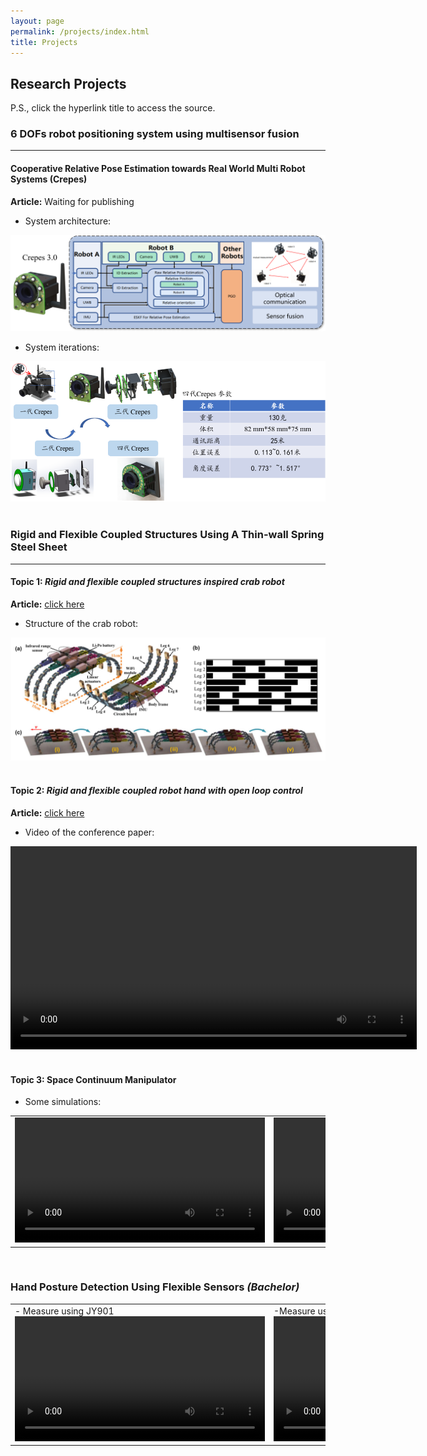 ```yaml
---
layout: page
permalink: /projects/index.html
title: Projects
---
```


## Research Projects

P.S., click the hyperlink title to access the source.
&nbsp;

<!-- 传感器融合 ：放Crepes框架图，硬件迭代图+实验视频-->
### 6 DOFs robot positioning system using multisensor fusion

---

#### Cooperative Relative Pose Estimation towards Real World Multi Robot Systems (Crepes)
**Article:** Waiting for publishing
- System architecture:
<center>
<img src="/images/Crepes.png" width="650px" >
</center>

- System iterations:
<center>
<img src="/images/Crepes version4.png" width="650px">
</center>
<!-- 刚柔耦合机构 -->
&nbsp;


### Rigid and Flexible Coupled Structures Using A Thin-wall Spring Steel Sheet

---

<!-- 刚柔耦合机构螃蟹机器人 ：放BB期刊图片（回头找找有没有视频）-->
#### Topic 1:  *Rigid and flexible coupled structures inspired crab robot*

**Article:** [click here](/file/Crab-inspired%2compliant%20leg%20design%20method%20for%20adaptive%20locomotion%20of%20a%20multi-legged%20robot.pdf)
- Structure of the crab robot:
<center>
<img src="/images/Crab.png" width="700px" >
</center>
&nbsp;

<!-- 刚柔耦合机构机械手 ：放AIM会议视频-->
#### Topic 2: *Rigid and flexible coupled robot hand with open loop control*
**Article:** [click here](/file/A%20Rigid%20and%20Flexible%20Structures%20Coupled%20Underactuated%20Hand.pdf)

- Video of the conference paper:
<center>
<video width="650px" controls="controls">
    <source src="/videos/all.mp4" type="video/mp4"></source>
    <source src="/videos/all.ogg" type="video/ogg"></source>
    your browser does not support the video tag
</video>
</center>
&nbsp;

#### Topic 3: Space Continuum Manipulator
- Some simulations:

<html>
    <table style="margin-left: auto; margin-right: auto;">
        <tr>
            <td>
                <!--左侧内容-->
                <center>
                <video width="400px" controls="controls"> 
                <source src="/videos/circle_2joint.mp4" type="video/mp4"></source>
                <source src="/videos/circle_2joint.ogg" type="video/ogg"></source>
                your browser does not support the video tag
                </video>
                </center>
            </td>
            <td>
                <center>
                <video width="400px" controls="controls">
                 <source src="/videos/yuanx_liangduan.mp4" type="video/mp4"></source>
                <source src="/videos/yuanx_liangduan.ogg" type="video/ogg"></source>
                your browser does not support the video tag
                </video>
                </center>
            </td>
        </tr>
    </table>
</html>

&nbsp;
<!-- 刚柔耦合外骨骼 :放毕业设计论文中的图片-->
<!-- #### Topic 3: A rigid and flexible structure hand exoskeleton rehabilitation system  -->


### Hand Posture Detection Using Flexible Sensors  *(Bachelor)*
<!-- 手部检测系统 ：放毕业设计论文中的图片-->
<html>
    <table style="margin-left: auto; margin-right: auto;">
        <tr>
            <td>
                <!--左侧内容-->
                - Measure using JY901
                <center>
                <video width="400px" controls="controls"> 
                <source src="/videos/独立式测量.mp4" type="video/mp4"></source>
                <source src="/videos/独立式测量.ogg" type="video/ogg"></source>
                your browser does not support the video tag
                </video>
                </center>
            </td>
            <td>
                <!--右侧内容-->
                -Measure using Flex sensors
                <center>
                <video width="400px" controls="controls">
                 <source src="/videos/关联式测量.mp4" type="video/mp4"></source>
                <source src="/videos/关联式测量.ogg" type="video/ogg"></source>
                your browser does not support the video tag
                </video>
                </center>
            </td>
        </tr>
    </table>
</html>


